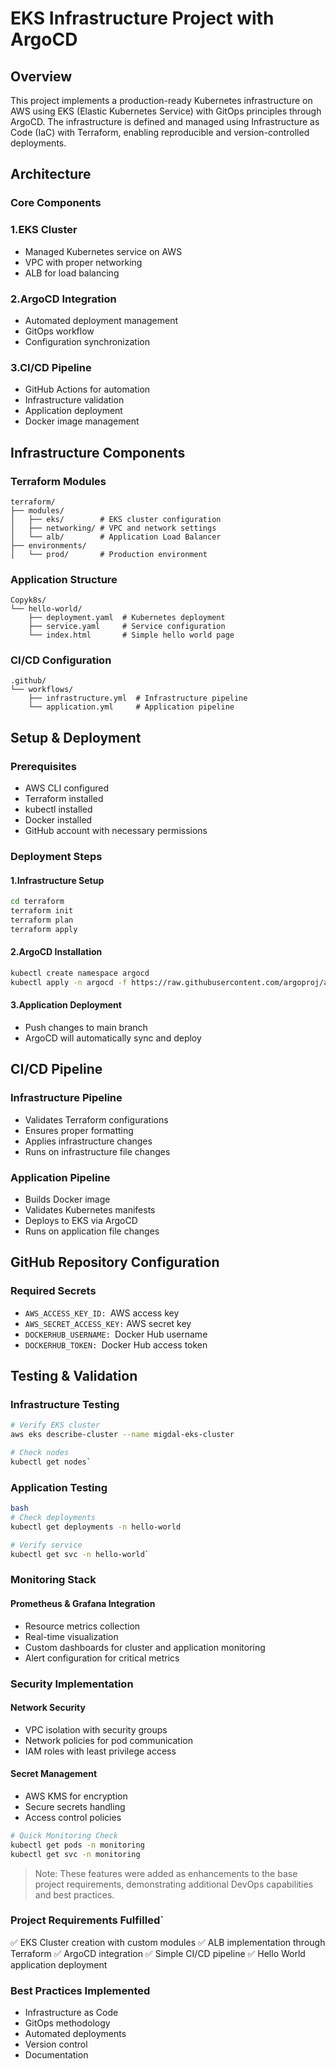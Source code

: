 # EKS Infrastructure Project with ArgoCD
## Overview
This project implements a production-ready Kubernetes infrastructure on AWS using EKS (Elastic Kubernetes Service) with GitOps principles through ArgoCD. The infrastructure is defined and managed using Infrastructure as Code (IaC) with Terraform, enabling reproducible and version-controlled deployments.
## Architecture
### Core Components

### 1.EKS Cluster

- Managed Kubernetes service on AWS
- VPC with proper networking
- ALB for load balancing


### 2.ArgoCD Integration

- Automated deployment management
- GitOps workflow
- Configuration synchronization


### 3.CI/CD Pipeline

- GitHub Actions for automation
- Infrastructure validation
- Application deployment
- Docker image management



## Infrastructure Components
### Terraform Modules


    terraform/
    ├── modules/
    │   ├── eks/        # EKS cluster configuration
    │   ├── networking/ # VPC and network settings
    │   └── alb/        # Application Load Balancer
    ├── environments/
    │   └── prod/       # Production environment
### Application Structure


    Copyk8s/
    └── hello-world/
        ├── deployment.yaml  # Kubernetes deployment
        ├── service.yaml     # Service configuration
        └── index.html       # Simple hello world page
### CI/CD Configuration


    .github/
    └── workflows/
        ├── infrastructure.yml  # Infrastructure pipeline
        └── application.yml     # Application pipeline
## Setup & Deployment
### Prerequisites

- AWS CLI configured
- Terraform installed
- kubectl installed
- Docker installed
- GitHub account with necessary permissions

### Deployment Steps

#### 1.Infrastructure Setup
```bash
cd terraform
terraform init
terraform plan
terraform apply
```

#### 2.ArgoCD Installation
```bash
kubectl create namespace argocd
kubectl apply -n argocd -f https://raw.githubusercontent.com/argoproj/argo-cd/stable/manifests/install.yaml
```

#### 3.Application Deployment

- Push changes to main branch
- ArgoCD will automatically sync and deploy



## CI/CD Pipeline
### Infrastructure Pipeline

- Validates Terraform configurations
- Ensures proper formatting
- Applies infrastructure changes
- Runs on infrastructure file changes

### Application Pipeline

- Builds Docker image
- Validates Kubernetes manifests
- Deploys to EKS via ArgoCD
- Runs on application file changes

## GitHub Repository Configuration
### Required Secrets

- `AWS_ACCESS_KEY_ID: `AWS access key
- `AWS_SECRET_ACCESS_KEY:` AWS secret key
- `DOCKERHUB_USERNAME: `Docker Hub username
- `DOCKERHUB_TOKEN: `Docker Hub access token


## Testing & Validation
### Infrastructure Testing

 ```bash
# Verify EKS cluster
 aws eks describe-cluster --name migdal-eks-cluster

# Check nodes
kubectl get nodes`
```

### Application Testing
```bash
bash
# Check deployments
kubectl get deployments -n hello-world

# Verify service
kubectl get svc -n hello-world`
```
### Monitoring Stack

#### Prometheus & Grafana Integration

- Resource metrics collection
- Real-time visualization
- Custom dashboards for cluster and application monitoring
- Alert configuration for critical metrics



### Security Implementation

#### Network Security

- VPC isolation with security groups
- Network policies for pod communication
- IAM roles with least privilege access


#### Secret Management

- AWS KMS for encryption
- Secure secrets handling
- Access control policies


```bash
# Quick Monitoring Check
kubectl get pods -n monitoring
kubectl get svc -n monitoring
```
> Note: These features were added as enhancements to the base project requirements, demonstrating additional DevOps capabilities and best practices.

### Project Requirements Fulfilled`

✅ EKS Cluster creation with custom modules
✅ ALB implementation through Terraform
✅ ArgoCD integration
✅ Simple CI/CD pipeline
✅ Hello World application deployment

### Best Practices Implemented

- Infrastructure as Code
- GitOps methodology
- Automated deployments
- Version control
- Documentation
